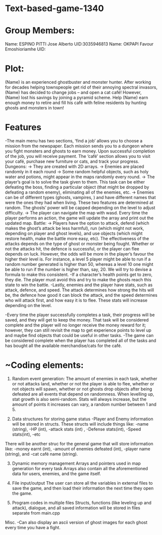 # Text-based-game-1340

# Group Members:
Name: ESPINO PITTI Jose Alberto UID:3035946813
Name: OKPAPI Favour Emoshioriamhe UID:

# Plot:
(Name) is an experienced ghostbuster and monster hunter. After working for decades helping townspeople get rid of their annoying spectral invasors, (Name) has decided to change jobs – and open a cat café! However, (Name) lost his savings by joining a pyramid scheme. Help (Name) earn enough money to retire and fill his café with feline residents by hunting ghosts and monsters in town!

# Features 
-The main menu has two sections, ‘find a job’ allows you to choose a mission from the newspaper. Each mission sends you to a dungeon where you fight monsters and ghosts to earn money. Upon successful completion of the job, you will receive payment. The ‘café’ section allows you to visit your café, purchase new furniture or cats, and track your progress. 
Dungeons: 
→ They are created with 2D arrays.
→ Enemies are placed randomly in it each round
→ Some random helpful objects, such as holy water and potions, might appear in the maps randomly every round.
→ The player’s goal is to solve the task given to them. This task can be either defeating the boss, finding a particular object (that might be dropped by defeating a random enemy), eliminating all of the enemies, etc. 
→ Enemies can be of different types (ghosts, vampires, ) and have different names that were the ones they had when living. These two features are determined at random. The ghosts’ power will be capped depending on the level to adjust difficulty. 
→ The player can navigate the map with wasd. Every time the player performs an action, the game will update the array and print out the updated map. 
Battle:
→ Players have the option to attack, defend (which makes the ghost’s attack be less harmful), run (which might not work, depending on player and ghost levels), and use objects (which might restore health, make the battle more easy, etc). 
The effectiveness of the attacks depends on the type of ghost or monster being fought. 
Whether or not the attacks hit, the defence is successful, or the player can flee depends on luck. However, the odds will be more in the player’s favour the higher their level is. For instance, a level 5 player might be able to run if a random number generated is higher than 50, whereas a level 10 one might be able to run if the number is higher than, say, 20. We will try to devise a formula to make this consistent. 
-If a character’s health points get to zero, they die. The player must avoid this and try to make the ghosts reach this state to win the battle. 
-Lastly, enemies and the player have stats, such as attack, defence, and speed. The attack determines how strong the hits will be, the defence how good it can block the attack, and the speed determines who will attack first, and how easy it is to flee. These stats will increase depending on the level.

-Every time the player successfully completes a task, their progress will be saved, and they will get to keep the money. That task will be considered complete and the player will no longer receive the money reward for it; however, they can still revisit the map to get experience points to level up and maybe find objects that could be useful in other tasks. 
-The game can be considered complete when the player has completed all of the tasks and has bought all the available merchandise/cats for the café.



# ~Coding elements:
1. Random event generation:
The amount of enemies in each task, whether or not attacks land, whether or not the player is able to flee, whether or not objects will spawn, whether or not ghosts drop objects after being defeated are all events that depend on randomness. 
When levelling up, stat growth is also semi-random. Stats will always increase, but the amount of points it increases can vary, a random number between 1 and 5.

2. Data structures for storing game status
-Player and Enemy information will be stored in structs. These structs will include things like:
-name (string),
-HP (int),
-attack stats (int) ,
-Defense stats(int),
-Speed stats(int),
-etc

There will be another struc for the general game that will store information like:
-money earnt (int),
-amount of enemies defeated (int), 
-player name (string), and
-cat café name (string).

3. Dynamic memory management
Arrays and pointers used in map generation for every task
Arrays also contain all the aforementioned data for users, enemies, and the game itself.


4. File input/output
The user can store all the variables in external files to save the game, and then load their information the next time they open the game. 

5. Program codes in multiple files
Structs, functions (like leveling up and attack), dialogue, and all saved information will be stored in files separate from main.cpp

 

Misc.
-Can also display an ascii version of ghost images for each ghost every time you have a fight. 
